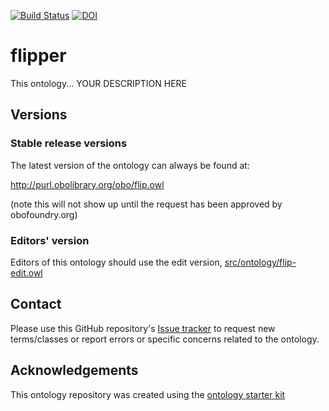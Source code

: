[![Build Status](https://travis-ci.org/jralota/flipper.svg?branch=master)](https://travis-ci.org/jralota/flipper)
[![DOI](https://zenodo.org/badge/13996/jralota/flipper.svg)](https://zenodo.org/badge/latestdoi/13996/jralota/flipper)

# flipper

This ontology... YOUR DESCRIPTION HERE

## Versions

### Stable release versions

The latest version of the ontology can always be found at:

http://purl.obolibrary.org/obo/flip.owl

(note this will not show up until the request has been approved by obofoundry.org)

### Editors' version

Editors of this ontology should use the edit version, [src/ontology/flip-edit.owl](src/ontology/flip-edit.owl)

## Contact

Please use this GitHub repository's [Issue tracker](https://github.com/jralota/flipper/issues) to request new terms/classes or report errors or specific concerns related to the ontology.

## Acknowledgements

This ontology repository was created using the [ontology starter kit](https://github.com/INCATools/ontology-starter-kit)
